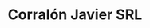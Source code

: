 ---
title: "Corralón Javier SRL"
url: /san-fernando-del-valle-de-catamarca/corralon-javier-srl/
shop: comercio
---